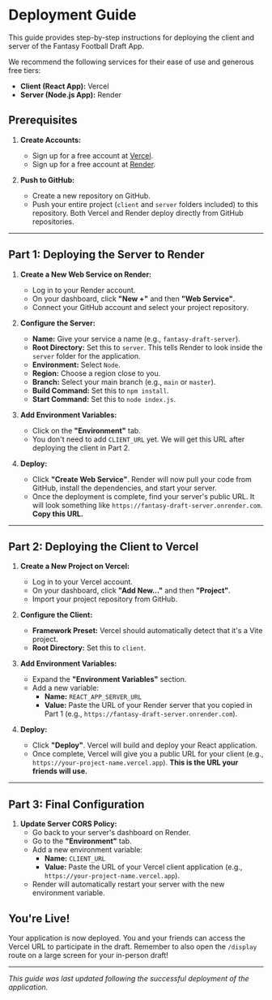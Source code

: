 # Deployment Guide

This guide provides step-by-step instructions for deploying the client and server of the Fantasy Football Draft App.

We recommend the following services for their ease of use and generous free tiers:
- **Client (React App):** Vercel
- **Server (Node.js App):** Render

## Prerequisites

1.  **Create Accounts:**
    *   Sign up for a free account at [Vercel](https://vercel.com).
    *   Sign up for a free account at [Render](https://render.com).

2.  **Push to GitHub:**
    *   Create a new repository on GitHub.
    *   Push your entire project (`client` and `server` folders included) to this repository. Both Vercel and Render deploy directly from GitHub repositories.

---

## Part 1: Deploying the Server to Render

1.  **Create a New Web Service on Render:**
    *   Log in to your Render account.
    *   On your dashboard, click **"New +"** and then **"Web Service"**.
    *   Connect your GitHub account and select your project repository.

2.  **Configure the Server:**
    *   **Name:** Give your service a name (e.g., `fantasy-draft-server`).
    *   **Root Directory:** Set this to `server`. This tells Render to look inside the `server` folder for the application.
    *   **Environment:** Select `Node`.
    *   **Region:** Choose a region close to you.
    *   **Branch:** Select your main branch (e.g., `main` or `master`).
    *   **Build Command:** Set this to `npm install`.
    *   **Start Command:** Set this to `node index.js`.

3.  **Add Environment Variables:**
    *   Click on the **"Environment"** tab.
    *   You don't need to add `CLIENT_URL` yet. We will get this URL after deploying the client in Part 2.

4.  **Deploy:**
    *   Click **"Create Web Service"**. Render will now pull your code from GitHub, install the dependencies, and start your server.
    *   Once the deployment is complete, find your server's public URL. It will look something like `https://fantasy-draft-server.onrender.com`. **Copy this URL.**

---

## Part 2: Deploying the Client to Vercel

1.  **Create a New Project on Vercel:**
    *   Log in to your Vercel account.
    *   On your dashboard, click **"Add New..."** and then **"Project"**.
    *   Import your project repository from GitHub.

2.  **Configure the Client:**
    *   **Framework Preset:** Vercel should automatically detect that it's a Vite project.
    *   **Root Directory:** Set this to `client`.

3.  **Add Environment Variables:**
    *   Expand the **"Environment Variables"** section.
    *   Add a new variable:
        *   **Name:** `REACT_APP_SERVER_URL`
        *   **Value:** Paste the URL of your Render server that you copied in Part 1 (e.g., `https://fantasy-draft-server.onrender.com`).

4.  **Deploy:**
    *   Click **"Deploy"**. Vercel will build and deploy your React application.
    *   Once complete, Vercel will give you a public URL for your client (e.g., `https://your-project-name.vercel.app`). **This is the URL your friends will use.**

---

## Part 3: Final Configuration

1.  **Update Server CORS Policy:**
    *   Go back to your server's dashboard on Render.
    *   Go to the **"Environment"** tab.
    *   Add a new environment variable:
        *   **Name:** `CLIENT_URL`
        *   **Value:** Paste the URL of your Vercel client application (e.g., `https://your-project-name.vercel.app`).
    *   Render will automatically restart your server with the new environment variable.

## You're Live!

Your application is now deployed. You and your friends can access the Vercel URL to participate in the draft. Remember to also open the `/display` route on a large screen for your in-person draft!

---

*This guide was last updated following the successful deployment of the application.*
